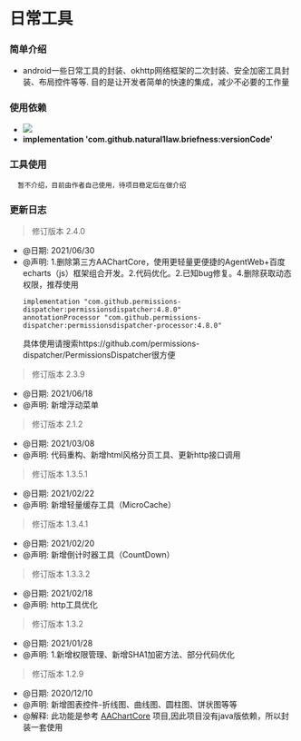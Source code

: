日常工具
======

### 简单介绍
  * android一些日常工具的封装、okhttp网络框架的二次封装、安全加密工具封装、布局控件等等. 目的是让开发者简单的快速的集成，减少不必要的工作量

### 使用依赖
  * ![](https://jitpack.io/v/natural1law/briefness.svg "")
  * **implementation 'com.github.natural1law.briefness:versionCode'**

### 工具使用
  ```
    暂不介绍，目前由作者自己使用，待项目稳定后在做介绍
  ```

### 更新日志
  
  > 修订版本 2.4.0
  * @日期: 2021/06/30
  * @声明: 1.删除第三方AAChartCore，使用更轻量更便捷的AgentWeb+百度echarts（js）框架组合开发。2.代码优化。2.已知bug修复。4.删除获取动态权限，推荐使用
    ```
    implementation "com.github.permissions-dispatcher:permissionsdispatcher:4.8.0"
    annotationProcessor "com.github.permissions-dispatcher:permissionsdispatcher-processor:4.8.0"
    ```
    具体使用请搜索https://github.com/permissions-dispatcher/PermissionsDispatcher很方便

  > 修订版本 2.3.9
  * @日期: 2021/06/18
  * @声明: 新增浮动菜单
  
  > 修订版本 2.1.2
  * @日期: 2021/03/08
  * @声明: 代码重构、新增html风格分页工具、更新http接口调用
 
  > 修订版本 1.3.5.1
  * @日期: 2021/02/22
  * @声明: 新增轻量缓存工具（MicroCache）
  
  > 修订版本 1.3.4.1
  * @日期: 2021/02/20
  * @声明: 新增倒计时器工具（CountDown）
  
  > 修订版本 1.3.3.2
  * @日期: 2021/02/18
  * @声明: http工具优化
 
  > 修订版本 1.3.2
  * @日期: 2021/01/28
  * @声明: 1.新增权限管理、新增SHA1加密方法、部分代码优化

  > 修订版本 1.2.9
  * @日期: 2020/12/10
  * @声明: 新增图表控件-折线图、曲线图、圆柱图、饼状图等等
  * @解释: 此功能是参考 [AAChartCore](https://github.com/AAChartModel/AAChartCore "AAChartCore")  项目,因此项目没有java版依赖，所以封装一套使用
